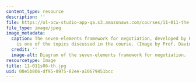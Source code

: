 ```yaml
---
content_type: resource
description: ''
file: https://ol-ocw-studio-app-qa.s3.amazonaws.com/courses/11-011-the-art-and-science-of-negotiation-spring-2006/00e5b806df95097582eea10679451bcc_11-011s06-th.jpg
file_type: image/jpeg
image_metadata:
  caption: The seven-elements framework for negotiation, developed by Roger Fisher,
    is one of the topics discussed in the course. (Image by Prof. David Laws.)
  credit: ''
  image-alt: Diagram of the seven-elements framework for negotiation.
resourcetype: Image
title: 11-011s06-th.jpg
uid: 00e5b806-df95-0975-82ee-a10679451bcc
---
```

